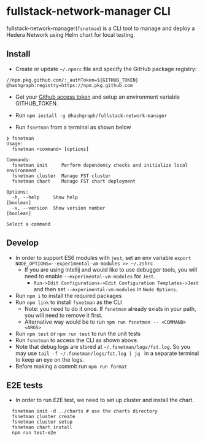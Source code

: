 # fullstack-network-manager CLI

fullstack-network-manager(`fsnetman`) is a CLI tool to manage and deploy a Hedera Network using Helm chart for local testing.

## Install

* Create or update `~/.npmrc` file and specify the GitHub package registry:

```
//npm.pkg.github.com/:_authToken=${GITHUB_TOKEN}
@hashgraph:registry=https://npm.pkg.github.com
```

* Get your [Github access token](https://docs.github.com/en/authentication/keeping-your-account-and-data-secure/managing-your-personal-access-tokens#creating-a-personal-access-token-classic) and setup an environment variable GITHUB\_TOKEN.

* Run `npm install -g @hashgraph/fullstack-network-manager`

* Run `fsnetman` from a terminal as shown below

```
❯ fsnetman
Usage:
  fsnetman <command> [options]

Commands:
  fsnetman init     Perform dependency checks and initialize local environment
  fsnetman cluster  Manage FST cluster
  fsnetman chart    Manage FST chart deployment

Options:
  -h, --help     Show help                                                                                     [boolean]
  -v, --version  Show version number                                                                           [boolean]

Select a command
```

## Develop

* In order to support ES6 modules with `jest`, set an env variable `export NODE_OPTIONS=--experimental-vm-modules >> ~/.zshrc`
  * If you are using Intellij and would like to use debugger tools, you will need to enable `--experimental-vm-modules` for `Jest`.
    * `Run->Edit Configurations->Edit Configuration Templates->Jest` and then set `--experimental-vm-modules` in `Node Options`.
* Run `npm i` to install the required packages
* Run `npm link` to install `fsnetman` as the CLI
  * Note: you need to do it once. If `fsnetman` already exists in your path, you will need to remove it first.
  * Alternative way would be to run `npm run fsnetman -- <COMMAND> <ARGS>`
* Run `npm test` or `npm run test` to run the unit tests
* Run `fsnetman` to access the CLI as shown above.
* Note that debug logs are stored at `~/.fsnetman/logs/fst.log`. So you may use `tail -f ~/.fsnetman/logs/fst.log | jq
  ` in a separate terminal to keep an eye on the logs.
* Before making a commit run `npm run format`

## E2E tests

* In order to run E2E test, we need to set up cluster and install the chart.

```
  fsnetman init -d ../charts # use the charts directory
  fsnetman cluster create
  fsnetman cluster setup
  fsnetman chart install
  npm run test-e2e 
```
